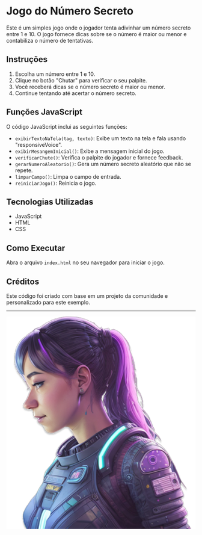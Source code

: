 # Jogo do Número Secreto

Este é um simples jogo onde o jogador tenta adivinhar um número secreto entre 1 e 10. O jogo fornece dicas sobre se o número é maior ou menor e contabiliza o número de tentativas.

## Instruções

1. Escolha um número entre 1 e 10.
2. Clique no botão "Chutar" para verificar o seu palpite.
3. Você receberá dicas se o número secreto é maior ou menor.
4. Continue tentando até acertar o número secreto.

## Funções JavaScript

O código JavaScript inclui as seguintes funções:

- `exibirTextoNaTela(tag, texto)`: Exibe um texto na tela e fala usando "responsiveVoice".
- `exibirMesangemInicial()`: Exibe a mensagem inicial do jogo.
- `verificarChute()`: Verifica o palpite do jogador e fornece feedback.
- `gerarNumeroAleatorio()`: Gera um número secreto aleatório que não se repete.
- `limparCampo()`: Limpa o campo de entrada.
- `reiniciarJogo()`: Reinicia o jogo.

## Tecnologias Utilizadas

- JavaScript
- HTML
- CSS

## Como Executar

Abra o arquivo `index.html` no seu navegador para iniciar o jogo.

## Créditos

Este código foi criado com base em um projeto da comunidade e personalizado para este exemplo.

---

![Imagem](img/ia.png)
